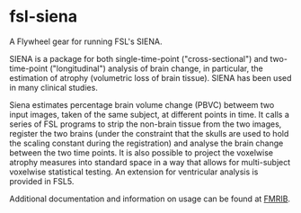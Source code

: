 # fsl-siena
A Flywheel gear for running FSL's SIENA. 

SIENA is a package for both single-time-point ("cross-sectional") and 
two-time-point ("longitudinal") analysis of brain change, in particular, the estimation of atrophy 
(volumetric loss of brain tissue). SIENA has been used in many clinical studies.

Siena estimates percentage brain volume change (PBVC) betweem two input images, taken of the same subject, at different 
points in time. It calls a series of FSL programs to strip the non-brain tissue from the two images, register the two 
brains (under the constraint that the skulls are used to hold the scaling constant during the registration) and analyse 
the brain change between the two time points. It is also possible to project the voxelwise atrophy measures into 
standard space in a way that allows for multi-subject voxelwise statistical testing. An extension for ventricular 
analysis is provided in FSL5.

Additional documentation and information on usage can be found at [FMRIB](https://fsl.fmrib.ox.ac.uk/fsl/fslwiki/SIENA).